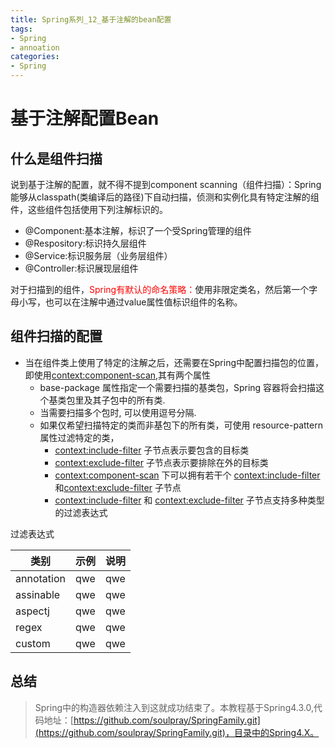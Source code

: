 ```yaml
---
title: Spring系列_12_基于注解的bean配置
tags:
- Spring
- annoation
categories: 
- Spring
---
```


# 基于注解配置Bean #

## 什么是组件扫描 ##

说到基于注解的配置，就不得不提到component scanning（组件扫描）：Spring能够从classpath(类编译后的路径)下自动扫描，侦测和实例化具有特定注解的组件，这些组件包括使用下列注解标识的。

- @Component:基本注解，标识了一个受Spring管理的组件
- @Respository:标识持久层组件
- @Service:标识服务层（业务层组件）
- @Controller:标识展现层组件

对于扫描到的组件，<font color=red>Spring有默认的命名策略：</font>使用非限定类名，然后第一个字母小写，也可以在注解中通过value属性值标识组件的名称。

## 组件扫描的配置 ##

- 当在组件类上使用了特定的注解之后，还需要在Spring中配置扫描包的位置，即使用<context:component-scan>,其有两个属性
	- base-package 属性指定一个需要扫描的基类包，Spring 容器将会扫描这个基类包里及其子包中的所有类. 
	- 当需要扫描多个包时, 可以使用逗号分隔.
	- 如果仅希望扫描特定的类而非基包下的所有类，可使用 resource-pattern 属性过滤特定的类，
		- <context:include-filter> 子节点表示要包含的目标类
		- <context:exclude-filter> 子节点表示要排除在外的目标类
		- <context:component-scan> 下可以拥有若干个 <context:include-filter> 和<context:exclude-filter> 子节点
		- <context:include-filter> 和 <context:exclude-filter> 子节点支持多种类型的过滤表达式

过滤表达式

|类别|示例|说明|
|----|-----|-----|
|annotation|qwe|qwe|
|assinable|qwe|qwe|
|aspectj|qwe|qwe|
|regex|qwe|qwe|
|custom|qwe|qwe|



## 总结 ##
>Spring中的构造器依赖注入到这就成功结束了。本教程基于Spring4.3.0,代码地址：[https://github.com/soulpray/SpringFamily.git](https://github.com/soulpray/SpringFamily.git)，目录中的Spring4.X。